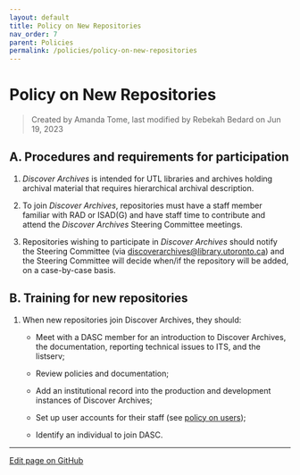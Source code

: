```yaml
---
layout: default
title: Policy on New Repositories
nav_order: 7
parent: Policies
permalink: /policies/policy-on-new-repositories
---
```


# Policy on New Repositories

> Created by Amanda Tome, last modified by Rebekah Bedard on Jun 19, 2023

## A. Procedures and requirements for participation  

1. *Discover Archives* is intended for UTL libraries and archives holding archival material that requires hierarchical archival description.  
    
2. To join *Discover Archives*, repositories must have a staff member familiar with RAD or ISAD(G) and have staff time to contribute and attend the *Discover Archives* Steering Committee meetings.  
    
3. Repositories wishing to participate in *Discover Archives* should notify the Steering Committee (via [discoverarchives@library.utoronto.ca](mailto:discoverarchives@library.utoronto.ca)) and the Steering Committee will decide when/if the repository will be added, on a case-by-case basis.

## B. Training for new repositories

1. When new repositories join Discover Archives, they should:  
    * Meet with a DASC member for an introduction to Discover Archives, the documentation, reporting technical issues to ITS, and the listserv;
    
    * Review policies and documentation;
    
    * Add an institutional record into the production and development instances of Discover Archives;
    
    * Set up user accounts for their staff (see [policy on users](/discover-archives/policy/policy-on-users));
    
    * Identify an individual to join DASC.

---

[Edit page on GitHub]()